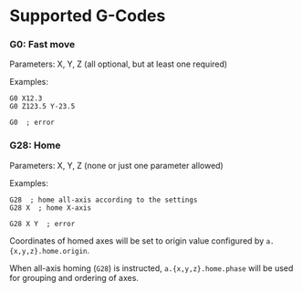 # Supported G-Codes

### G0: Fast move
Parameters: X, Y, Z (all optional, but at least one required)

Examples:
```
G0 X12.3
G0 Z123.5 Y-23.5

G0  ; error
```

### G28: Home
Parameters: X, Y, Z (none or just one parameter allowed)

Examples:
```
G28  ; home all-axis according to the settings
G28 X  ; home X-axis

G28 X Y  ; error
```

Coordinates of homed axes will be set to origin value configured by
`a.{x,y,z}.home.origin`.

When all-axis homing (`G28`) is instructed, `a.{x,y,z}.home.phase` will
be used for grouping and ordering of axes.
